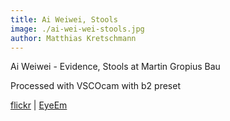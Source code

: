 ```yaml
---
title: Ai Weiwei, Stools
image: ./ai-wei-wei-stools.jpg
author: Matthias Kretschmann
---
```


Ai Weiwei - Evidence, Stools at Martin Gropius Bau

Processed with VSCOcam with b2 preset

[flickr](https://www.flickr.com/photos/krema/14016811365/) | [EyeEm](http://www.eyeem.com/p/35839008)
